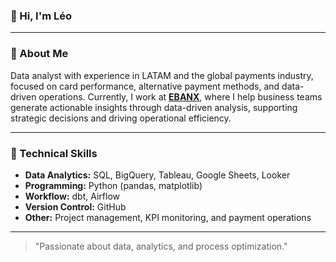 ### 👋 Hi, I'm Léo

---

### 👤 About Me
Data analyst with experience in LATAM and the global payments industry, focused on card performance, alternative payment methods, and data-driven operations.
Currently, I work at [**EBANX**](https://www.ebanx.com/en/), where I help business teams generate actionable insights through data-driven analysis, supporting strategic decisions and driving operational efficiency.

---

### 🧠 Technical Skills
- **Data Analytics:** SQL, BigQuery, Tableau, Google Sheets, Looker
- **Programming:** Python (pandas, matplotlib)
- **Workflow:** dbt, Airflow
- **Version Control:** GitHub
- **Other:** Project management, KPI monitoring, and payment operations

---

> "Passionate about data, analytics, and process optimization."
